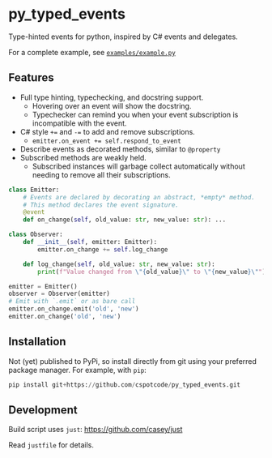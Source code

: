 # py_typed_events

Type-hinted events for python, inspired by C# events and delegates.

For a complete example, see [`examples/example.py`](examples/example.py)

## Features

- Full type hinting, typechecking, and docstring support.
  - Hovering over an event will show the docstring.
  - Typechecker can remind you when your event subscription is incompatible
  with the event.
- C# style `+=` and `-=` to add and remove subscriptions.
  - `emitter.on_event += self.respond_to_event`
- Describe events as decorated methods, similar to `@property`
- Subscribed methods are weakly held.
  - Subscribed instances will garbage collect automatically without needing to remove all their subscriptions.

```python
class Emitter:
    # Events are declared by decorating an abstract, *empty* method.
    # This method declares the event signature.
    @event
    def on_change(self, old_value: str, new_value: str): ...

class Observer:
    def __init__(self, emitter: Emitter):
        emitter.on_change += self.log_change

    def log_change(self, old_value: str, new_value: str):
        print(f"Value changed from \"{old_value}\" to \"{new_value}\"")

emitter = Emitter()
observer = Observer(emitter)
# Emit with `.emit` or as bare call
emitter.on_change.emit('old', 'new')
emitter.on_change('old', 'new')
```

## Installation

Not (yet) published to PyPi, so install directly from git using your preferred
package manager.  For example, with `pip`:

```python
pip install git+https://github.com/cspotcode/py_typed_events.git
```

## Development

Build script uses `just`: https://github.com/casey/just

Read `justfile` for details.
